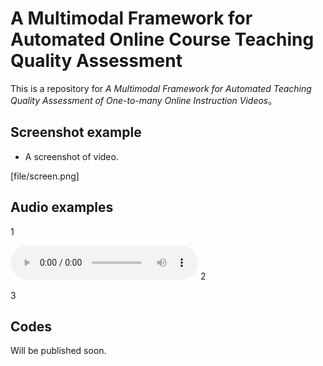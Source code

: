 # A Multimodal Framework for Automated Online Course Teaching Quality Assessment

This is a repository for *A Multimodal Framework for Automated Teaching Quality Assessment of One-to-many Online Instruction Videos*。

## Screenshot example

* A screenshot of video.

<image>[file/screen.png]</image>

## Audio examples
1
<body>
    <audio src="file/DEMO_0_33333.wav" controls=""></audio>
</body>
2

<embad src="" type="file/DEMO_0_33333.wav">

3
<audio id="audio1" src="file/DEMO_0_33333.wav"  preload>
    </audio>    
    
    
    
## Codes
Will be published soon.


